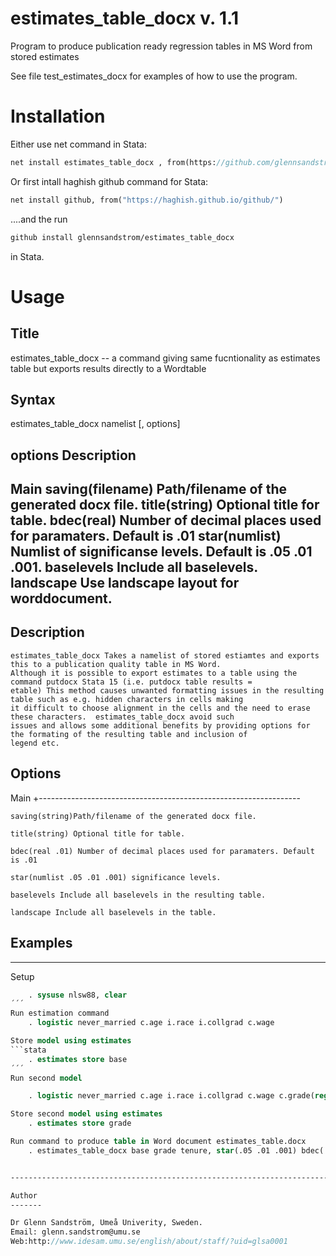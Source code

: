 # estimates_table_docx v. 1.1
Program to produce publication ready regression tables in MS Word from stored estimates

See file test_estimates_docx for examples of how to use the program.

Installation
============
Either use net command in Stata:
```stata
net install estimates_table_docx , from(https://github.com/glennsandstrom/estimates_table_docx/raw/master/)
```
Or first intall haghish github command for Stata:
```stata
net install github, from("https://haghish.github.io/github/")
```
....and the run 
```stata
github install glennsandstrom/estimates_table_docx
```
in Stata.

Usage
=====


Title
-----

estimates_table_docx -- a command giving same fucntionality as estimates table but exports results directly to a Wordtable

Syntax
------
estimates_table_docx namelist [, options]

options               Description
---------------------------------------------------------------------------------------------------------------------------
Main
  saving(filename)    Path/filename of the generated docx file.
  title(string)        Optional title for table.
  bdec(real)          Number of decimal places used for paramaters. Default is .01
  star(numlist)       Numlist of significanse levels. Default is .05 .01 .001.
  baselevels          Include all baselevels.
  landscape           Use landscape layout for worddocument.
---------------------------------------------------------------------------------------------------------------------------

Description
------------

    estimates_table_docx Takes a namelist of stored estiamtes and exports this to a publication quality table in MS Word.
    Although it is possible to export estimates to a table using the command putdocx Stata 15 (i.e. putdocx table results =
    etable) This method causes unwanted formatting issues in the resulting table such as e.g. hidden characters in cells making
    it difficult to choose alignment in the cells and the need to erase these characters.  estimates_table_docx avoid such
    issues and allows some additional benefits by providing options for the formating of the resulting table and inclusion of
    legend etc.

Options
------------

Main +-----------------------------------------------------------------

    saving(string)Path/filename of the generated docx file.

    title(string) Optional title for table.

    bdec(real .01) Number of decimal places used for paramaters. Default is .01

    star(numlist .05 .01 .001) significance levels.

    baselevels Include all baselevels in the resulting table.

    landscape Include all baselevels in the table.

Examples
------------
---------------------------------------------------------------------
Setup
```stata
    . sysuse nlsw88, clear
´´´
Run estimation command
    . logistic never_married c.age i.race i.collgrad c.wage

Store model using estimates
```stata
    . estimates store base
´´´
Run second model

    . logistic never_married c.age i.race i.collgrad c.wage c.grade(reg)

Store second model using estimates
    . estimates store grade

Run command to produce table in Word document estimates_table.docx
    . estimates_table_docx base grade tenure, star(.05 .01 .001) bdec(.001) title("Table 1: Test title") baselevels


--------------------------------------------------------------------------

Author
-------

Dr Glenn Sandström, Umeå Univerity, Sweden.
Email: glenn.sandstrom@umu.se
Web:http://www.idesam.umu.se/english/about/staff/?uid=glsa0001

